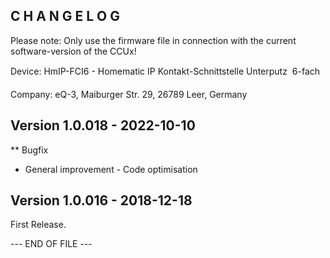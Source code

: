 C H A N G E L O G
-----------------

Please note: Only use the firmware file in connection with the current software-version of the CCUx!

Device:      HmIP-FCI6 - Homematic IP Kontakt-Schnittstelle Unterputz  6-fach

Company:     eQ-3, Maiburger Str. 29, 26789 Leer, Germany


Version 1.0.018 - 2022-10-10
--------------------------------------------------------------
** Bugfix
   * General improvement - Code optimisation 


Version 1.0.016 - 2018-12-18
--------------------------------------------------------------

First Release.

--- END OF FILE ---